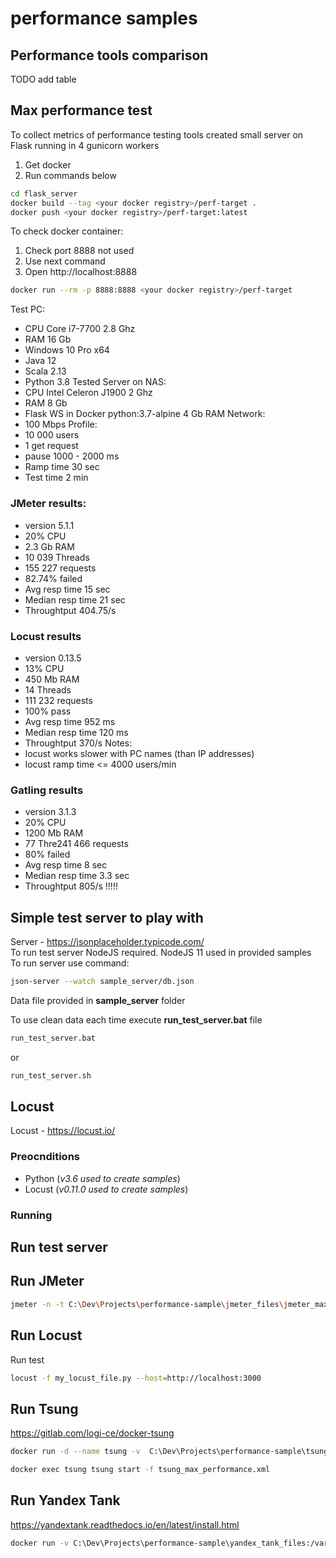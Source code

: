 # performance samples
## Performance tools comparison

TODO add table

## Max performance test
To collect metrics of performance testing tools created small server on Flask running in 4 gunicorn workers  
1. Get docker
2. Run commands below
```bash
cd flask_server
docker build --tag <your docker registry>/perf-target .
docker push <your docker registry>/perf-target:latest
```
To check docker container:  
1. Check port 8888 not used
2. Use next command
3. Open http://localhost:8888
```bash
docker run --rm -p 8888:8888 <your docker registry>/perf-target
```


Test PC:  
* CPU Core i7-7700 2.8 Ghz
* RAM 16 Gb
* Windows 10 Pro x64
* Java 12
* Scala 2.13
* Python 3.8
Tested Server on NAS:
* CPU Intel Celeron J1900 2 Ghz
* RAM 8 Gb
* Flask WS in Docker python:3.7-alpine 4 Gb RAM
Network:
* 100 Mbps
Profile:
* 10 000 users
* 1 get request
* pause 1000 - 2000 ms
* Ramp time 30 sec
* Test time 2 min

### JMeter results:
* version 5.1.1
* 20% CPU
* 2.3 Gb RAM
* 10 039 Threads
* 155 227 requests
* 82.74% failed
* Avg resp time 15 sec
* Median resp time 21 sec
* Throughtput 404.75/s
### Locust results
* version 0.13.5
* 13% CPU
* 450 Mb RAM
* 14 Threads
* 111 232 requests
* 100% pass
* Avg resp time 952 ms
* Median resp time 120 ms
* Throughtput 370/s
Notes:
* locust works slower with PC names (than IP addresses)
* locust ramp time <= 4000 users/min
### Gatling results
* version 3.1.3
* 20% CPU
* 1200 Mb RAM
* 77 Thre241 466 requests
* 80% failed
* Avg resp time 8 sec
* Median resp time 3.3 sec
* Throughtput 805/s !!!!!

## Simple test server to play with
Server - https://jsonplaceholder.typicode.com/  
To run test server NodeJS required. NodeJS 11 used in provided samples  
To run server use command:  
```bash
json-server --watch sample_server/db.json
```

Data file provided in **sample_server** folder

To use clean data each time execute **run_test_server.bat** file
```bash
run_test_server.bat
```
or 
```bash
run_test_server.sh
```

## Locust
Locust - https://locust.io/
### Preocnditions
* Python (_v3.6 used to create samples_) 
* Locust (_v0.11.0 used to create samples_) 
### Running



## Run test server

## Run JMeter
```bash
jmeter -n -t C:\Dev\Projects\performance-sample\jmeter_files\jmeter_max_performance.jmx -l results111.txt -e -o C:\Dev\NewReport
```

## Run Locust
Run test
```bash
locust -f my_locust_file.py --host=http://localhost:3000
```
## Run Tsung
https://gitlab.com/logi-ce/docker-tsung
```bash
docker run -d --name tsung -v  C:\Dev\Projects\performance-sample\tsung-files:/root/.tsung/ -p 8090:8090 -p 8091:8091 castelislogice/tsung

docker exec tsung tsung start -f tsung_max_performance.xml
```

## Run Yandex Tank
https://yandextank.readthedocs.io/en/latest/install.html
```bash
docker run -v C:\Dev\Projects\performance-sample\yandex_tank_files:/var/loadtest --net host -it direvius/yandex-tank


```
